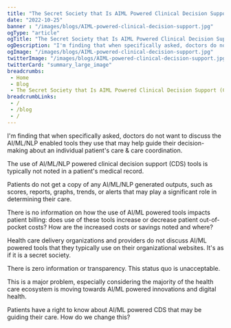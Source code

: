 ```yaml
--- 
title: "The Secret Society that Is AIML Powered Clinical Decision Support (CDS)"
date: "2022-10-25"
banner : "/images/blogs/AIML-powered-clinical-decision-support.jpg"
ogType: "article"
ogTitle: "The Secret Society that Is AIML Powered Clinical Decision Support (CDS) | Unblock Health"
ogDescription: "I'm finding that when specifically asked, doctors do not want to discuss the AI/ML/NLP enabled tools they use that may help guide their decision-making about an individual patient's care & care coordination."
ogImage: "/images/blogs/AIML-powered-clinical-decision-support.jpg"
twitterImage: "/images/blogs/AIML-powered-clinical-decision-support.jpg"
twitterCard: "summary_large_image"
breadcrumbs:
 - Home
 - Blog
 - The Secret Society that Is AIML Powered Clinical Decision Support (CDS)
breadcrumbLinks:
 - / 
 - /blog
 - / 
---
```


I'm finding that when specifically asked, doctors do not want to discuss the AI/ML/NLP enabled tools they use that may help guide their decision-making about an individual patient's care & care coordination.

The use of AI/ML/NLP powered clinical decision support (CDS) tools is typically not noted in a patient's medical record.

Patients do not get a copy of any AI/ML/NLP generated outputs, such as scores, reports, graphs, trends, or alerts that may play a significant role in determining their care.

There is no information on how the use of AI/ML powered tools impacts patient billing: does use of these tools increase or decrease patient out-of-pocket costs? How are the increased costs or savings noted and where?

Health care delivery organizations and providers do not discuss AI/ML powered tools that they typically use on their organizational websites. It's as if it is a secret society.

There is zero information or transparency. This status quo is unacceptable.

This is a major problem, especially considering the majority of the health care ecosystem is moving towards AI/ML powered innovations and digital health.

Patients have a right to know about AI/ML powered CDS that may be guiding their care. How do we change this?

 
